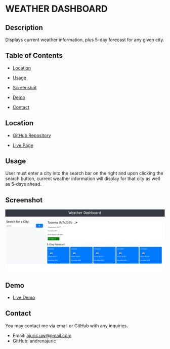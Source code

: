 # WEATHER DASHBOARD

## Description

Displays current weather information, plus 5-day forecast for any given city.

## Table of Contents

* [Location](#location)

* [Usage](#usage)

* [Screenshot](#screenshot)

* [Demo](#demo)

* [Contact](#contact)

## Location

* [GitHub Repository](#https://github.com/andrenajuric/weather-dashboard)

* [Live Page](https://andrenajuric.github.io/weather-dashboard/)

## Usage 

User must enter a city into the search bar on the right and upon clicking the search button, current weather information will display for that city as well as 5-days ahead. 

## Screenshot

![screenshot](assets/images/screenshot.png)

## Demo

* [Live Demo](https://www.awesomescreenshot.com/video/2292143?key=033f2939d01a0e4cd090d8b1e828b9b4)

## Contact

You may contact me via email or GitHub with any inquiries.

* Email: ajuric.uw@gmail.com
* GitHub: andrenajuric